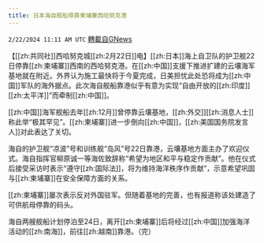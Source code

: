 ```yaml
---
title: 日本海自舰船停靠柬埔寨西哈努克港
---
```

`2/22/2024 11:11 AM UTC` [轉載自GNews](https://gnews.org/articles/2331985)

【[[zh:共同社]]西哈努克城[[zh:2月22日]]电】[[zh:日本]]海上自卫队的护卫舰22日停靠[[zh:柬埔寨]]西南的西哈努克港。在[[zh:中国]]支援下推进扩建的云壤海军基地就在附近。外界认为施工最快将于今夏完成，日美担忧此处恐将成为[[zh:中国]]军队的海外据点。此次海自舰船靠港似乎有意为实现“自由开放的[[zh:印度]][[zh:太平洋]]”而牵制[[zh:中国]]。

[[zh:中国]]海军舰船去年[[zh:12月]]曾停靠云壤基地，[[zh:外交]][[zh:消息人士]]称此举“极其罕见”。[[zh:柬埔寨]]进一步倒向[[zh:中国]]，[[zh:美国国务院发言人]]对此表达了关切。

海自的护卫舰“凉波”号和训练舰“岛风”号22日靠港，云壤基地方面主办了欢迎仪式。海自指挥官柳原诚一等海佐致辞称“希望为地区和平与稳定作贡献”。他在仪式后接受采访时表示“遵守[[zh:国际法]]，将为维持海洋秩序作贡献”，示意希望巩固与[[zh:柬埔寨]]在安全保障方面的关系。

[[zh:柬埔寨]]屡次表示反对外国驻军。但随着基地的完善，也有报道称该处建造了可供航母停靠的码头。

海自两艘舰船计划停泊至24日，离开[[zh:柬埔寨]]后将经过[[zh:中国]]加强海洋活动的[[zh:南海]]，前往[[zh:越南]]靠港。（完）

